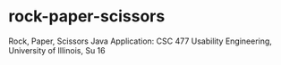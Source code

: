 # rock-paper-scissors
Rock, Paper, Scissors Java Application: CSC 477 Usability Engineering, University of Illinois, Su 16

